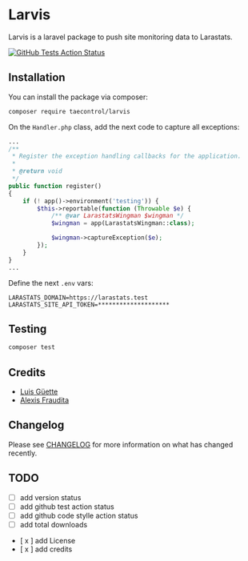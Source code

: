 # Larvis

Larvis is a laravel package to push site monitoring data to Larastats.

<!-- [![Latest Version on Packagist](https://img.shields.io/packagist/v/taecontrol/larastats-wingman.svg?style=flat-square)](https://packagist.org/packages/taecontrol/larastats-wingman) -->

[![GitHub Tests Action Status](https://img.shields.io/github/workflow/status/taecontrol/larvis/run-tests?label=tests)](https://github.com/taecontrol/larvis/actions?query=workflow%3Arun-tests+branch%3Amain)

<!-- [![GitHub Code Style Action Status](https://img.shields.io/github/workflow/status/taecontrol/larastats-wingman/Fix%20PHP%20code%20style%20issues?label=code%20style)](https://github.com/taecontrol/larastats-wingman/actions?query=workflow%3A"Fix+PHP+code+style+issues"+branch%3Amain) -->

<!-- [![Total Downloads](https://img.shields.io/packagist/dt/taecontrol/larastats-wingman.svg?style=flat-square)](https://packagist.org/packages/taecontrol/larastats-wingman) -->


## Installation

You can install the package via composer:

```bash
composer require taecontrol/larvis
```
On the `Handler.php` class, add the next code to capture all exceptions:

```php
...
/**
 * Register the exception handling callbacks for the application.
 *
 * @return void
 */
public function register()
{
    if (! app()->environment('testing')) {
        $this->reportable(function (Throwable $e) {
            /** @var LarastatsWingman $wingman */
            $wingman = app(LarastatsWingman::class);

            $wingman->captureException($e);
        });
    }
}
...
```

Define the next `.env` vars:
```dotenv
LARASTATS_DOMAIN=https://larastats.test
LARASTATS_SITE_API_TOKEN=********************
```

## Testing

```bash
composer test
```

## Credits

- [Luis Güette](https://github.com/guetteman)
- [Alexis Fraudita](https://github.com/alefram)

## Changelog

Please see [CHANGELOG](CHANGELOG.md) for more information on what has changed recently.

## TODO

- [ ] add version status
- [ ] add github test action status
- [ ] add github code stylle action status
- [ ] add total downloads
- [ x ] add License
- [ x ] add credits